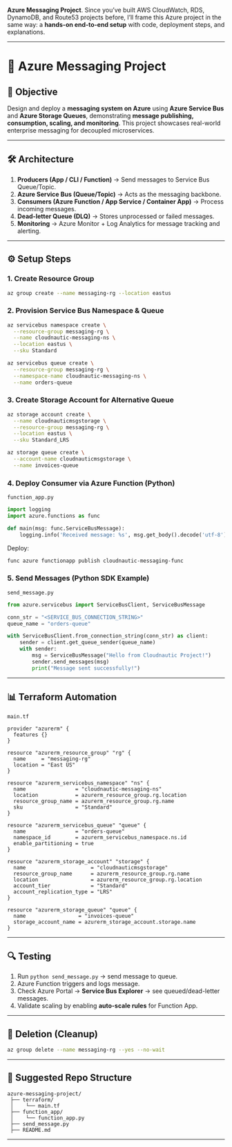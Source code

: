**Azure Messaging Project**. Since you’ve built AWS CloudWatch, RDS, DynamoDB, and Route53 projects before, I’ll frame this Azure project in the same way: a **hands-on end-to-end setup** with code, deployment steps, and explanations.

---

# 📩 Azure Messaging Project

## 🎯 Objective

Design and deploy a **messaging system on Azure** using **Azure Service Bus** and **Azure Storage Queues**, demonstrating **message publishing, consumption, scaling, and monitoring**. This project showcases real-world enterprise messaging for decoupled microservices.

---

## 🛠️ Architecture

1. **Producers (App / CLI / Function)** → Send messages to Service Bus Queue/Topic.
2. **Azure Service Bus (Queue/Topic)** → Acts as the messaging backbone.
3. **Consumers (Azure Function / App Service / Container App)** → Process incoming messages.
4. **Dead-letter Queue (DLQ)** → Stores unprocessed or failed messages.
5. **Monitoring** → Azure Monitor + Log Analytics for message tracking and alerting.

---

## ⚙️ Setup Steps

### 1. **Create Resource Group**

```bash
az group create --name messaging-rg --location eastus
```

### 2. **Provision Service Bus Namespace & Queue**

```bash
az servicebus namespace create \
  --resource-group messaging-rg \
  --name cloudnautic-messaging-ns \
  --location eastus \
  --sku Standard

az servicebus queue create \
  --resource-group messaging-rg \
  --namespace-name cloudnautic-messaging-ns \
  --name orders-queue
```

### 3. **Create Storage Account for Alternative Queue**

```bash
az storage account create \
  --name cloudnauticmsgstorage \
  --resource-group messaging-rg \
  --location eastus \
  --sku Standard_LRS

az storage queue create \
  --account-name cloudnauticmsgstorage \
  --name invoices-queue
```

### 4. **Deploy Consumer via Azure Function (Python)**

`function_app.py`

```python
import logging
import azure.functions as func

def main(msg: func.ServiceBusMessage):
    logging.info('Received message: %s', msg.get_body().decode('utf-8'))
```

Deploy:

```bash
func azure functionapp publish cloudnautic-messaging-func
```

### 5. **Send Messages (Python SDK Example)**

`send_message.py`

```python
from azure.servicebus import ServiceBusClient, ServiceBusMessage

conn_str = "<SERVICE_BUS_CONNECTION_STRING>"
queue_name = "orders-queue"

with ServiceBusClient.from_connection_string(conn_str) as client:
    sender = client.get_queue_sender(queue_name)
    with sender:
        msg = ServiceBusMessage("Hello from Cloudnautic Project!")
        sender.send_messages(msg)
        print("Message sent successfully!")
```

---

## 📊 Terraform Automation

`main.tf`

```hcl
provider "azurerm" {
  features {}
}

resource "azurerm_resource_group" "rg" {
  name     = "messaging-rg"
  location = "East US"
}

resource "azurerm_servicebus_namespace" "ns" {
  name                = "cloudnautic-messaging-ns"
  location            = azurerm_resource_group.rg.location
  resource_group_name = azurerm_resource_group.rg.name
  sku                 = "Standard"
}

resource "azurerm_servicebus_queue" "queue" {
  name                = "orders-queue"
  namespace_id        = azurerm_servicebus_namespace.ns.id
  enable_partitioning = true
}

resource "azurerm_storage_account" "storage" {
  name                     = "cloudnauticmsgstorage"
  resource_group_name      = azurerm_resource_group.rg.name
  location                 = azurerm_resource_group.rg.location
  account_tier             = "Standard"
  account_replication_type = "LRS"
}

resource "azurerm_storage_queue" "queue" {
  name                 = "invoices-queue"
  storage_account_name = azurerm_storage_account.storage.name
}
```

---

## 🔍 Testing

1. Run `python send_message.py` → send message to queue.
2. Azure Function triggers and logs message.
3. Check Azure Portal → **Service Bus Explorer** → see queued/dead-letter messages.
4. Validate scaling by enabling **auto-scale rules** for Function App.

---

## 🧹 Deletion (Cleanup)

```bash
az group delete --name messaging-rg --yes --no-wait
```

---

## 📂 Suggested Repo Structure

```
azure-messaging-project/
 ├── terraform/
 │    └── main.tf
 ├── function_app/
 │    └── function_app.py
 ├── send_message.py
 ├── README.md
```

---
